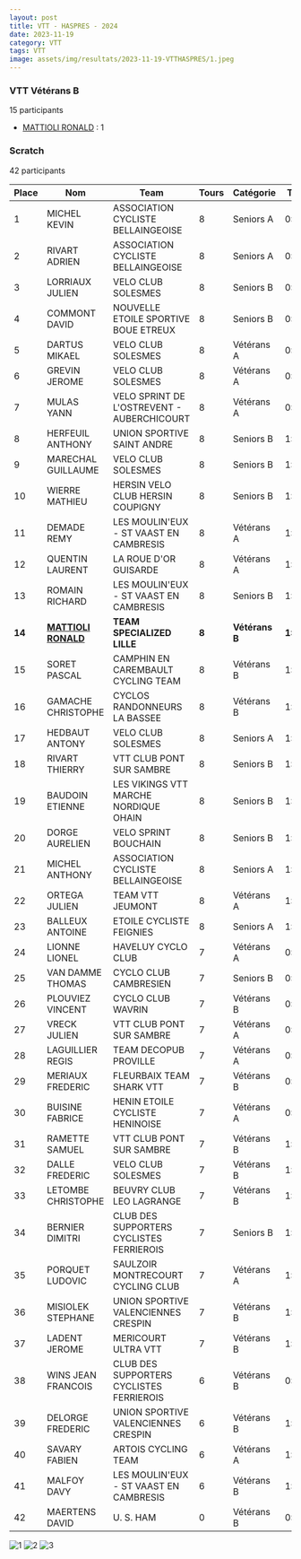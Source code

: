 ```yaml
---
layout: post
title: VTT - HASPRES - 2024
date: 2023-11-19
category: VTT
tags: VTT
image: assets/img/resultats/2023-11-19-VTTHASPRES/1.jpeg
---
```


### VTT Vétérans B
15 participants
- [MATTIOLI RONALD](https://teamspecializedlille.github.io/works/mattiolironald) : 1

### Scratch
42 participants

| Place | Nom | Team | Tours | Catégorie | Temps |
|---|---|---|---|---|---|
| 1 | MICHEL KEVIN | ASSOCIATION CYCLISTE BELLAINGEOISE | 8 | Seniors A | 0:57:11 | 
| 2 | RIVART ADRIEN | ASSOCIATION CYCLISTE BELLAINGEOISE | 8 | Seniors A | 0:58:10 | 
| 3 | LORRIAUX JULIEN | VELO CLUB SOLESMES | 8 | Seniors B | 0:58:43 | 
| 4 | COMMONT DAVID | NOUVELLE ETOILE SPORTIVE BOUE ETREUX | 8 | Seniors B | 0:59:20 | 
| 5 | DARTUS MIKAEL | VELO CLUB SOLESMES | 8 | Vétérans A | 0:59:36 | 
| 6 | GREVIN JEROME | VELO CLUB SOLESMES | 8 | Vétérans A | 0:59:48 | 
| 7 | MULAS YANN | VELO SPRINT DE L'OSTREVENT - AUBERCHICOURT | 8 | Vétérans A | 0:59:50 | 
| 8 | HERFEUIL ANTHONY | UNION SPORTIVE SAINT ANDRE | 8 | Seniors B | 1:0:4 | 
| 9 | MARECHAL GUILLAUME | VELO CLUB SOLESMES | 8 | Seniors B | 1:0:43 | 
| 10 | WIERRE MATHIEU | HERSIN VELO CLUB HERSIN COUPIGNY | 8 | Seniors B | 1:1:23 | 
| 11 | DEMADE REMY | LES MOULIN'EUX - ST VAAST EN CAMBRESIS | 8 | Vétérans A | 1:1:40 | 
| 12 | QUENTIN LAURENT | LA ROUE D'OR GUISARDE | 8 | Vétérans A | 1:1:59 | 
| 13 | ROMAIN RICHARD | LES MOULIN'EUX - ST VAAST EN CAMBRESIS | 8 | Seniors B | 1:2:9 | 
| **14** | **[MATTIOLI RONALD](https://teamspecializedlille.github.io/works/mattiolironald)** | **TEAM SPECIALIZED LILLE** | **8** | **Vétérans B** | **1:2:13** | 
| 15 | SORET PASCAL | CAMPHIN EN CAREMBAULT CYCLING TEAM | 8 | Vétérans B | 1:2:51 | 
| 16 | GAMACHE CHRISTOPHE | CYCLOS RANDONNEURS LA BASSEE | 8 | Vétérans B | 1:3:9 | 
| 17 | HEDBAUT ANTONY | VELO CLUB SOLESMES | 8 | Seniors A | 1:3:13 | 
| 18 | RIVART THIERRY | VTT  CLUB PONT SUR SAMBRE | 8 | Seniors B | 1:3:20 | 
| 19 | BAUDOIN ETIENNE | LES VIKINGS VTT MARCHE NORDIQUE OHAIN | 8 | Seniors B | 1:4:0 | 
| 20 | DORGE AURELIEN | VELO SPRINT BOUCHAIN | 8 | Seniors B | 1:4:17 | 
| 21 | MICHEL ANTHONY | ASSOCIATION CYCLISTE BELLAINGEOISE | 8 | Seniors A | 1:4:20 | 
| 22 | ORTEGA JULIEN | TEAM VTT JEUMONT | 8 | Vétérans A | 1:4:52 | 
| 23 | BALLEUX ANTOINE | ETOILE CYCLISTE FEIGNIES | 8 | Seniors A | 1:5:20 | 
| 24 | LIONNE LIONEL | HAVELUY CYCLO CLUB | 7 | Vétérans A | 0:57:12 | 
| 25 | VAN DAMME THOMAS | CYCLO CLUB CAMBRESIEN | 7 | Seniors B | 0:57:36 | 
| 26 | PLOUVIEZ VINCENT | CYCLO CLUB WAVRIN | 7 | Vétérans B | 0:57:45 | 
| 27 | VRECK JULIEN | VTT  CLUB PONT SUR SAMBRE | 7 | Vétérans A | 0:57:51 | 
| 28 | LAGUILLIER REGIS | TEAM DECOPUB PROVILLE | 7 | Vétérans A | 0:57:51 | 
| 29 | MERIAUX FREDERIC | FLEURBAIX TEAM SHARK VTT | 7 | Vétérans B | 0:58:27 | 
| 30 | BUISINE FABRICE | HENIN ETOILE CYCLISTE HENINOISE | 7 | Vétérans A | 0:59:33 | 
| 31 | RAMETTE SAMUEL | VTT  CLUB PONT SUR SAMBRE | 7 | Vétérans B | 1:1:5 | 
| 32 | DALLE FREDERIC | VELO CLUB SOLESMES | 7 | Vétérans B | 1:1:39 | 
| 33 | LETOMBE CHRISTOPHE | BEUVRY CLUB LEO LAGRANGE | 7 | Vétérans B | 1:1:59 | 
| 34 | BERNIER DIMITRI | CLUB DES SUPPORTERS CYCLISTES FERRIEROIS | 7 | Seniors B | 1:2:30 | 
| 35 | PORQUET LUDOVIC | SAULZOIR MONTRECOURT CYCLING CLUB | 7 | Vétérans A | 1:3:10 | 
| 36 | MISIOLEK STEPHANE | UNION SPORTIVE VALENCIENNES CRESPIN | 7 | Vétérans B | 1:3:55 | 
| 37 | LADENT JEROME | MERICOURT ULTRA VTT | 7 | Vétérans B | 1:6:39 | 
| 38 | WINS JEAN FRANCOIS | CLUB DES SUPPORTERS CYCLISTES FERRIEROIS | 6 | Vétérans B | 0:59:9 | 
| 39 | DELORGE FREDERIC | UNION SPORTIVE VALENCIENNES CRESPIN | 6 | Vétérans B | 1:0:0 | 
| 40 | SAVARY FABIEN | ARTOIS CYCLING TEAM | 6 | Vétérans A | 1:0:27 | 
| 41 | MALFOY DAVY | LES MOULIN'EUX - ST VAAST EN CAMBRESIS | 6 | Vétérans B | 1:6:37 | 
| 42 | MAERTENS DAVID | U. S. HAM | 0 | Vétérans B | 0:38:53 | 

![1](http://teamspecializedlille.github.io/assets/img/resultats/2023-11-19-VTTHASPRES/1.jpeg)
![2](http://teamspecializedlille.github.io/assets/img/resultats/2023-11-19-VTTHASPRES/2.jpeg)
![3](http://teamspecializedlille.github.io/assets/img/resultats/2023-11-19-VTTHASPRES/3.jpeg)
